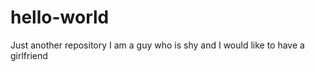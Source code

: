 # hello-world
Just another repository
I am a guy who is shy and I would like to have a girlfriend


